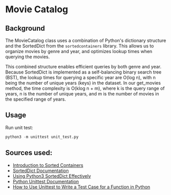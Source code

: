 # Movie Catalog

## Background
The MovieCatalog class uses a combination of Python's dictionary structure and the SortedDict from the `sortedcontainers` library. This allows us to organize movies by genre and year, and optimizes lookup times when querying the movies.

This combined structure enables efficient queries by both genre and year. Because SortedDict is implemented as a self-balancing binary search tree (BST), the lookup times for querying a specific year are O(log n), with n being the number of unique years (keys) in the dataset. In our get_movies method, the time complexity is O(klog n + m), where k is the query range of years, n is the number of unique years, and m is the number of movies in the specified range of years.

## Usage
Run unit test:
```python
python3 -m unittest unit_test.py
```

## Sources used:
- [Introduction to Sorted Containers](https://www.geeksforgeeks.org/python-sorted-containers-an-introduction/)
- [SortedDict Documentation](https://grantjenks.com/docs/sortedcontainers/sorteddict.html)
- [Using Python3 SortedDict Effectively](https://leetcode.com/discuss/study-guide/1515408/using-python3-sorteddict-effectively-floor-ceillings-minimum-maximum-etc)
- [Python Unittest Documentation](https://docs.python.org/3/library/unittest.html)
- [How to Use Unittest to Write a Test Case for a Function in Python](https://www.digitalocean.com/community/tutorials/how-to-use-unittest-to-write-a-test-case-for-a-function-in-python)
